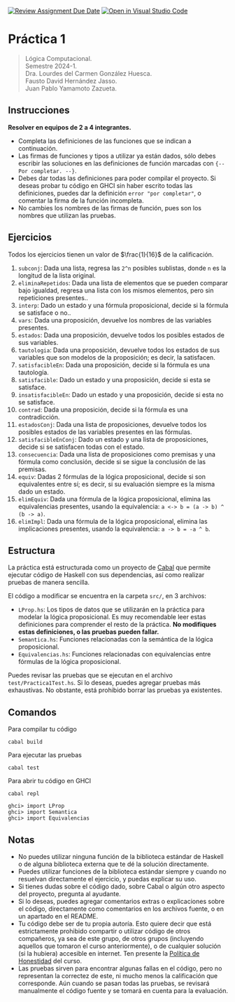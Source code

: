 [![Review Assignment Due Date](https://classroom.github.com/assets/deadline-readme-button-24ddc0f5d75046c5622901739e7c5dd533143b0c8e959d652212380cedb1ea36.svg)](https://classroom.github.com/a/u8dlMkLj)
[![Open in Visual Studio Code](https://classroom.github.com/assets/open-in-vscode-718a45dd9cf7e7f842a935f5ebbe5719a5e09af4491e668f4dbf3b35d5cca122.svg)](https://classroom.github.com/online_ide?assignment_repo_id=11634731&assignment_repo_type=AssignmentRepo)
# Práctica 1

> Lógica Computacional.  
> Semestre 2024-1.  
> Dra. Lourdes del Carmen González Huesca.  
> Fausto David Hernández Jasso.  
> Juan Pablo Yamamoto Zazueta.  

## Instrucciones

**Resolver en equipos de 2 a 4 integrantes.**

- Completa las definiciones de las funciones que se indican a continuación.
- Las firmas de funciones y tipos a utilizar ya están dados, sólo debes escribir las soluciones en las definiciones de función marcadas con `{-- Por completar. --}`.
- Debes dar todas las definiciones para poder compilar el proyecto. Si deseas probar tu código en GHCI sin haber escrito todas las definiciones, puedes dar la definición `error "por completar"`, o comentar la firma de la función incompleta.
- No cambies los nombres de las firmas de función, pues son los nombres que utilizan las pruebas.

## Ejercicios

Todos los ejercicios tienen un valor de $\frac{1}{16}$ de la calificación.

1. `subconj`: Dada una lista, regresa las `2^n` posibles sublistas, donde `n` es la longitud de la lista original.
2. `eliminaRepetidos`: Dada una lista de elementos que se pueden comparar bajo igualdad, regresa una lista con los mismos elementos, pero sin repeticiones presentes..
3. `interp`: Dado un estado y una fórmula proposicional, decide si la fórmula se satisface o no..
4. `vars`: Dada una proposición, devuelve los nombres de las variables presentes.
5. `estados`: Dada una proposición, devuelve todos los posibles estados de sus variables.
6. `tautologia`: Dada una proposición, devuelve todos los estados de sus variables que son modelos de la proposición; es decir, la satisfacen.
7. `satisfacibleEn`: Dada una proposición, decide si la fórmula es una tautología.
8. `satisfacible`: Dado un estado y una proposición, decide si esta se satisface.
9. `insatisfacibleEn`: Dado un estado y una proposición, decide si esta no se satisface.
10. `contrad`: Dada una proposición, decide si la fórmula es una contradicción.
11. `estadosConj`: Dada una lista de proposiciones, devuelve todos los posibles estados de las variables presentes en las fórmulas.
12. `satisfacibleEnConj`: Dado un estado y una lista de proposiciones, decide si se satisfacen todas con el estado.
13. `consecuencia`: Dada una lista de proposiciones como premisas y una fórmula como conclusión, decide si se sigue la conclusión de las premisas.
14. `equiv`: Dadas 2 fórmulas de la lógica proposicional, decide si son equivalentes entre sí; es decir, si su evaluación siempre es la misma dado un estado.
15. `elimEquiv`: Dada una fórmula de la lógica proposicional, elimina las equivalencias presentes, usando la equivalencia: `a <-> b = (a -> b) ^ (b -> a)`.
16. `elimImpl`: Dada una fórmula de la lógica proposicional, elimina las implicaciones presentes, usando la equivalencia: `a -> b = -a ^ b`.

## Estructura

La práctica está estructurada como un proyecto de [Cabal](https://www.haskell.org/cabal/) que permite ejecutar código de Haskell con sus dependencias, así como realizar pruebas de manera sencilla.

El código a modificar se encuentra en la carpeta `src/`, en 3 archivos:
- `LProp.hs`: Los tipos de datos que se utilizarán en la práctica para modelar la lógica proposicional. Es muy recomendable leer estas definiciones para comprender el resto de la práctica. **No modifiques estas definiciones, o las pruebas pueden fallar.**
- `Semantica.hs`: Funciones relacionadas con la semántica de la lógica proposicional.
- `Equivalencias.hs`: Funciones relacionadas con equivalencias entre fórmulas de la lógica proposicional.

Puedes revisar las pruebas que se ejecutan en el archivo `test/Practica1Test.hs`. Si lo deseas, puedes agregar pruebas más exhaustivas. No obstante, está prohibido borrar las pruebas ya existentes.

## Comandos

Para compilar tu código

```shell
cabal build
```

Para ejecutar las pruebas

```shell
cabal test
```

Para abrir tu código en GHCI

```shell
cabal repl

ghci> import LProp
ghci> import Semantica
ghci> import Equivalencias
```


## Notas

- No puedes utilizar ninguna función de la biblioteca estándar de Haskell o de alguna biblioteca externa que te dé la solución directamente.
- Puedes utilizar funciones de la biblioteca estándar siempre y cuando no resuelvan directamente el ejercicio, y puedas explicar su uso.
- Si tienes dudas sobre el código dado, sobre Cabal o algún otro aspecto del proyecto, pregunta al ayudante.
- Si lo deseas, puedes agregar comentarios extras o explicaciones sobre el código, directamente como comentarios en los archivos fuente, o en un apartado en el README.
- Tu código debe ser de tu propia autoría. Esto quiere decir que está estrictamente prohibido compartir o utilizar código de otros compañeros, ya sea de este grupo, de otros grupos (incluyendo aquellos que tomaron el curso anteriormente), o de cualquier solución (si la hubiera) accesible en internet. Ten presente la [Política de Honestidad](https://sites.google.com/ciencias.unam.mx/logicacomp/evaluacion) del curso.
- Las pruebas sirven para encontrar algunas fallas en el código, pero no representan la correctez de este, ni mucho menos la calificación que corresponde. Aún cuando se pasan todas las pruebas, se revisará manualmente el código fuente y se tomará en cuenta para la evaluación.
